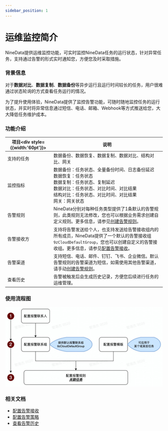 ```yaml
---
sidebar_position: 1
---
```




# 运维监控简介

NineData提供运维监控功能，可实时监控NineData任务的运行状态，针对异常任务，支持通过告警的形式实时通知您，方便您及时采取措施。

### 背景信息

对于**数据对比**、**数据复制**、**数据备份**等异步运行且运行时间较长的任务，用户很难通过状态轮询的方式查看任务运行的情况。

为了提升使用体验，NineData提供了监控告警功能，可随时随地监控任务的运行状态，并实时将异常信息通过短信、电话、邮箱、Webhook等方式推送给您，大大降低任务维护成本。

### 功能介绍

| 项目<div  style={{width:'60pt'}}></div> | 说明                                                         |
| --------------------------------------- | ------------------------------------------------------------ |
| 支持的任务                              | 数据备份、数据恢复、数据复制、数据对比、结构对比、网关       |
| 监控指标                                | 数据备份：任务状态、全量备份时间、日志备份延迟<br />数据恢复：任务状态<br />数据复制：任务状态、复制延迟<br />数据对比：任务状态、对比时间、对比结果<br />结构对比：任务状态、对比时间、对比结果<br />网关：网关状态 |
| 告警规则                                | NineData分别对每种任务类型提供了1条默认的告警规则，此类规则无法修改，您也可以根据业务需求创建自定义规则。更多信息，请参见[创建告警规则](alart_rule.md#rule)。 |
| 告警接收方                              | 支持将告警发送给个人，也支持发送给告警接收组内的所有成员，NineData提供了一个默认的告警接收组`9zCloudDefaultGroup`，您也可以创建自定义的告警接收组。更多信息，请参见[配置告警接收](alart_receiver.md)。 |
| 告警渠道                                | 支持短信、电话、邮件、钉钉、飞书、企业微信。默认告警规则的告警渠道为短信，如需使用其他告警渠道，请手动[创建告警规则](alart_rule.md#rule)。 |
| 查看历史                                | 告警被触发后会生成历史记录，方便您后续进行任务的运维管理。   |

### 使用流程图

![flow](./image/flow.jpg)

### 相关文档

* [配置告警接收](alart_receiver.md)
* [配置告警策略](alart_rule.md)
* [查看告警历史](alart_history.md)